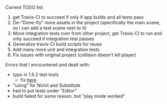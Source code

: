 
Current TODO list:

1. get Travis-CI to succeed if only if app builds and all tests pass
2. De-"Done-ify" more assets in the project (specifically the main scene, so i can add a test scene next to it)
3. Move integration tests over from other project, get Travis-CI to run and only succeed if integration test passes
4. Generalize travis-CI build scripts for reuse
5. Add many more unit and integration tests
6. Fix issues with original project (collision doesn't kill player)

Errors that I encountered and dealt with:
- typo in 1.5.2 test tools
  - fix [here](https://github.com/ericsebesta/spaceshooter-undertest/commit/c47ed92ce20fe7cbb8f8840fee1a7cbce1120f78)
- "using" for NUnit and Substitute
- had to put tests under "Editor"
- build failed for some reason, but "play mode worked"
